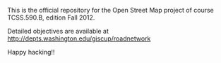 This is the official repository for the Open Street Map project of course TCSS.590.B, edition Fall 2012.

Detailed objectives are available at http://depts.washington.edu/giscup/roadnetwork

Happy hacking!!
